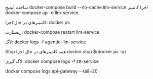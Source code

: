 ساخت ایمیج
docker-compose build --no-cache llm-service
اجرا کانتینر
docker-compose up -d llm-service

کانتینرهای در حال اجزا:
docker ps

ریستارت:
docker-compose restart llm-service

لاگ:
docker logs -f agentic-llm-service

Stop همه کانتینرهای در حال اجرا
docker stop $(docker ps -q)

لاگ گیری:
docker compose logs -f stt-service

docker compose logs api-gateway --tail=20
